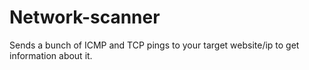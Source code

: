 # Network-scanner
Sends a bunch of ICMP and TCP pings to your target website/ip to get information about it.
